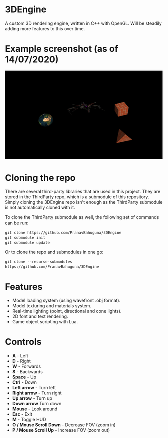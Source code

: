 # 3DEngine
A custom 3D rendering engine, written in C++ with OpenGL. Will be steadily adding more features to
this over time.

# Example screenshot (as of 14/07/2020)
![](example.png)

# Cloning the repo
There are several third-party libraries that are used in this project. They are stored in the
ThirdParty repo, which is a submodule of this repository. Simply cloning the 3DEngine repo isn't
enough as the ThirdParty submodule is not automatically cloned with it.

To clone the ThirdParty submodule as well, the following set of commands can be run:

```
git clone https://github.com/PranavBahuguna/3DEngine
git submodule init
git submodule update
```

Or to clone the repo and submodules in one go:

```
git clone --recurse-submodules https://github.com/PranavBahuguna/3DEngine
```

# Features
- Model loading system (using wavefront .obj format).
- Model texturing and materials system.
- Real-time lighting (point, directional and cone lights).
- 2D font and text rendering.
- Game object scripting with Lua.

# Controls
- **A** - Left
- **D** - Right
- **W** - Forwards
- **S** - Backwards
- **Space** - Up
- **Ctrl** - Down
- **Left arrow** - Turn left
- **Right arrow** - Turn right
- **Up arrow** - Turn up
- **Down arrow** Turn down
- **Mouse** - Look around
- **Esc** - Exit
- **M** - Toggle HUD
- **O / Mouse Scroll Down** - Decrease FOV (zoom in)
- **P / Mouse Scroll Up** - Increase FOV (zoom out)
